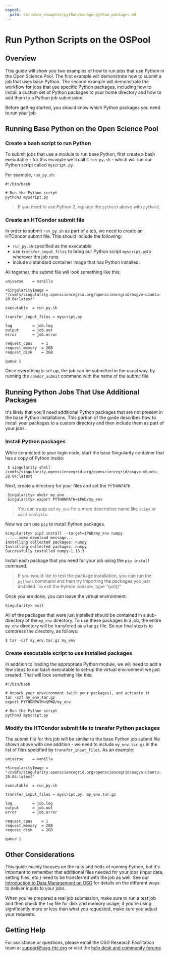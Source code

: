 ```yaml
---
ospool:
  path: software_examples/python/manage-python-packages.md
---
```


Run Python Scripts on the OSPool 
====================================

## Overview

This guide will show you two examples of how to run jobs that use Python in the Open Science Pool.
The first example will demonstrate how to submit a job that uses base Python.
The second example will demonstrate the workflow for jobs that use specific Python packages, including
how to install a custom set of Python packages to your home directory and how to add them to a Python job submission.  

Before getting started, you should know which Python packages you need to run your job.  

## Running Base Python on the Open Science Pool

### Create a bash script to run Python 
To submit jobs that use a module to run base Python, first create a bash executable - for
this example we'll call it `run_py.sh` - which will run our Python script called `myscript.py`.  

For example, `run_py.sh`:

	#!/bin/bash

	# Run the Python script 
	python3 myscript.py

> If you need to use Python 2, 
> replace the `python3` above with `python2`.

### Create an HTCondor submit file

In order to submit `run_py.sh` as part of a job, we need to create an HTCondor 
submit file. This should include the following: 

* `run_py.sh` specified as the executable    
* use `transfer_input_files` to bring our Python script `myscript.py`to wherever the job runs   
* include a standard container image that has Python installed. 

All together, the submit file will look something like this: 

	universe 	= vanilla  
	
	+SingularityImage = "/cvmfs/singularity.opensciencegrid.org/opensciencegrid/osgvo-ubuntu-20.04:latest"
	   
	executable 	= run_py.sh

	transfer_input_files = myscript.py

	log         = job.log
	output      = job.out
	error       = job.error

	request_cpus 	= 1 
	request_memory 	= 2GB
	request_disk 	= 2GB

	queue 1

Once everything is set up, the job can be submitted in the usual way, by running 
the `condor_submit` command with the name of the submit file. 

## Running Python Jobs That Use Additional Packages

It's likely that you'll need additional Python packages that are not
present in the base Python installations. This portion of the
guide describes how to install your packages to a custom directory and 
then include them as part of your jobs. 

### Install Python packages

While connected to your login node, start the base Singularity container that has a 
copy of Python inside: 

     $ singularity shell /cvmfs/singularity.opensciencegrid.org/opensciencegrid/osgvo-ubuntu-20.04:latest

Next, create a directory for your files and set the `PYTHONPATH`

     Singularity> mkdir my_env
     Singularity> export PYTHONPATH=$PWD/my_env
     
> You can swap out `my_env` for a more descriptive name like `scipy` or `word-analysis`.

Now we can use `pip` to install Python packages. 

    Singularity> pip3 install --target=$PWD/my_env numpy
    ......some download message...
    Installing collected packages: numpy
	Installing collected packages: numpy
	Successfully installed numpy-1.16.3

Install each package that you need for your job using the `pip install` command.  

> If you would like to test the package installation, you can run the `python3` command 
> and then try importing the packages you just installed. To exit the Python console, 
> type "quit()"

Once you are done, you can leave the virtual environment: 

    Singularity> exit

All of the packages that were just installed should be contained in a sub-directory 
of the `my_env` directory.  To use these packages in a job, the  entire `my_env` directory
will be transfered as a tar.gz file.  So our final step is to compress the 
directory, as follows: 

	$ tar -czf my_env.tar.gz my_env

### Create executable script to use installed packages
In addition to loading the appropriate Python module, we will need to add a few
steps to our bash executable to set-up the virtual environment we
just created. That will look something like this: 

	#!/bin/bash

	# Unpack your envvironment (with your packages), and activate it
	tar -xzf my_env.tar.gz
	export PYTHONPATH=$PWD/my_env

	# Run the Python script 
	python3 myscript.py


### Modify the HTCondor submit file to transfer Python packages
The submit file for this job will be similar to the base Python job submit file shown above
with one addition - we need to include `my_env.tar.gz` in the list of files specified by `transfer_input_files`.
As an example: 

	universe 	= vanilla
	
	+SingularityImage = "/cvmfs/singularity.opensciencegrid.org/opensciencegrid/osgvo-ubuntu-20.04:latest"
	
	executable 	= run_py.sh

	transfer_input_files = myscript.py, my_env.tar.gz

	log         = job.log
	output      = job.out
	error       = job.error

	request_cpus 	= 1 
	request_memory 	= 2GB
	request_disk 	= 2GB

	queue 1

## Other Considerations

This guide mainly focuses on the nuts and bolts of running Python, but it's important 
to remember that additional files needed for your jobs (input data, setting files, etc.) 
need to be transferred with the job as well. See our [Introduction to Data Management 
on OSG][data-intro] for details on the different ways to deliver inputs to your jobs. 

When you've prepared a real job submission, make sure to run a test job and then check 
the `log` file for disk and memory usage; if you're using significantly more or less 
than what you requested, make sure you adjust your requests. 

## Getting Help

For assistance or questions, please email the OSG Research Facilitation
team  at [support@osg-htc.org](mailto:support@osg-htc.org) or visit the [help desk and community forums](http://support.opensciencegrid.org).

[module-guide]: ../../../htc_workloads/using_software/software-request/
[data-intro]: ../../../htc_workloads/managing_data/osgconnect-storage/
